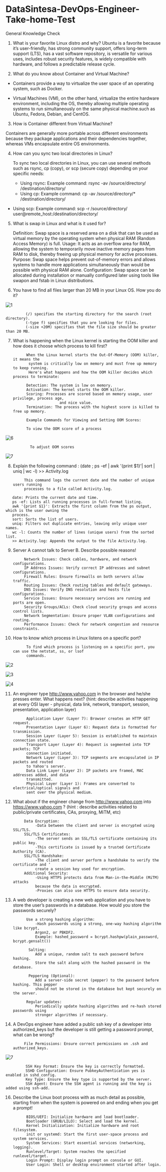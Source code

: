 # DataSintesa-DevOps-Engineer-Take-home-Test
General Knowledge Check
1.	What is your favorite Linux distro and why? 
Ubuntu is a favorite because it’s user-friendly, has strong community support, offers long-term support (LTS), has a vast software repository, is versatile for various uses, includes robust security features, is widely compatible with hardware, and follows a predictable release cycle.

2.	What do you know about Container and Virtual Machine?

- Containers provide a way to virtualize the user space of an operating system, such as Docker.

- Virtual Machines (VM), on the other hand, virtualize the entire hardware environment, including the OS, thereby allowing multiple operating systems to run simultaneously on the same physical machine.such as Ubuntu, Fedora, Debian, and CentOS.

3.	How is Container different from Virtual Machine?

Containers are generally more portable across different environments because they package applications and their dependencies together, whereas VMs encapsulate entire OS environments.

4.	How can you sync two local directories in Linux?

      To sync two local directories in Linux, you can use several methods such as rsync, cp (copy), or scp (secure copy) depending on your specific needs:

      - Using rsync: Example command: rsync -av /source/directory/ /destination/directory/
      - Using cp: Example command: cp -av /source/directory/* /destination/directory/
- Using scp: Example command: scp -r /source/directory/  user@remote_host:/destination/directory/

5.	What is swap in Linux and what is it used for?

      Definition: Swap space is a reserved area on a disk that can be used as virtual memory by the operating system when physical RAM (Random Access Memory) is full.
      Usage: It acts as an overflow area for RAM, allowing the system to temporarily move inactive memory pages from RAM to disk, thereby freeing up physical memory for active processes.
      Purpose: Swap space helps prevent out-of-memory errors and allows systems to handle more applications simultaneously than would be possible with physical RAM alone.
Configuration: Swap space can be allocated during installation or manually configured later using tools like swapon and fstab in Linux distributions.







6.	You have to find all files larger than 20 MB in your Linux OS. How you do it?

   ![1](https://github.com/jerryfernando/DataSintesa-DevOps-Engineer-Take-home-Test/assets/23428256/dbc37222-da69-4a9f-8ad8-9bf429247fad)

             (/) specifies the starting directory for the search (root directory).
             (-type f) specifies that you are looking for files.
             (-size +20M) specifies that the file size should be greater than 20 MB.

7.	What is happening when the Linux kernel is starting the OOM killer and how does it choose which process to kill first?

              When the Linux kernel starts the Out-Of-Memory (OOM) killer, it means the 
               system is critically low on memory and must free up memory to keep running.
               Here's what happens and how the OOM killer decides which process to terminate:

              Detection: The system is low on memory.
              Activation: The kernel starts the OOM killer.
              Scoring: Processes are scored based on memory usage, user privilege, process age, 
                             and nice value.
              Termination: The process with the highest score is killed to free up memory.
 
              Example Commands for Viewing and Setting OOM Scores:
              
              To view the OOM score of a process



![6](https://github.com/jerryfernando/DataSintesa-DevOps-Engineer-Take-home-Test/assets/23428256/f0a6d9b0-cb41-4788-a10b-5d56f16a57d7)

               
               To adjust OOM scores


![7](https://github.com/jerryfernando/DataSintesa-DevOps-Engineer-Take-home-Test/assets/23428256/1d636014-a11f-4fd5-b8e6-acd4d7ee2b68)



8.	Explain the following command : (date ; ps -ef | awk '{print $1}'| sort | uniq | wc -l) >> Activity.log

             This command logs the current date and the number of unique users running 
             processes to a file called Activity.log.
```
   date: Prints the current date and time.
   ps -ef: Lists all running processes in full-format listing.
   awk '{print $1}': Extracts the first column from the ps output, which is the user owning the 
   process.
   sort: Sorts the list of users.
   uniq: Filters out duplicate entries, leaving only unique user names.
   wc -l: Counts the number of lines (unique users) from the sorted list.
   >> Activity.log: Appends the output to the file Activity.log.

```






9.	Server A cannot talk to Server B. Describe possible reasons!

             Network Issues: Check cables, hardware, and network configurations.
             IP Address Issues: Verify correct IP addresses and subnet configurations.
             Firewall Rules: Ensure firewalls on both servers allow traffic.
             Routing Issues: Check routing tables and default gateways.
             DNS Issues: Verify DNS resolution and hosts file configurations.
             Service Issues: Ensure necessary services are running and ports are open.
             Security Groups/ACLs: Check cloud security groups and access control lists.
             Network Segmentation: Ensure proper VLAN configurations and routing.
             Performance Issues: Check for network congestion and resource constraints.

10.	How to know which process in Linux listens on a specific port?

              To find which process is listening on a specific port, you can use the netstat, ss, or lsof 
              commands.


![2](https://github.com/jerryfernando/DataSintesa-DevOps-Engineer-Take-home-Test/assets/23428256/236e2200-0a0d-48e3-8215-13d6a444971b)

![3](https://github.com/jerryfernando/DataSintesa-DevOps-Engineer-Take-home-Test/assets/23428256/51f1ebff-b5c8-41c4-8350-fd4644804568)

![4](https://github.com/jerryfernando/DataSintesa-DevOps-Engineer-Take-home-Test/assets/23428256/4383e891-e982-44a6-995c-3c5782d5e719)

               


11.	An engineer type http://www.yahoo.com in the browser and he/she presses enter. What happens next? (hint: describe activities happening at every OSI layer - physical, data link, network, transport, session, presentation, application layer)

              Application Layer (Layer 7): Browser creates an HTTP GET request.
              Presentation Layer (Layer 6): Request data is formatted for transmission.
              Session Layer (Layer 5): Session is established to maintain connection state.
              Transport Layer (Layer 4): Request is segmented into TCP packets; TCP 
              connection initiated.
              Network Layer (Layer 3): TCP segments are encapsulated in IP packets and routed 
              to Yahoo's server.
              Data Link Layer (Layer 2): IP packets are framed, MAC addresses added, and data 
              transmitted.
              Physical Layer (Layer 1): Frames are converted to electrical/optical signals and 
              sent over the physical medium.













12.	What about if the engineer change from http://www.yahoo.com into https://www.yahoo.com ? (hint : describe activities related to public/private certificates, CAs, proxying, MiTM, etc)

             Data Encryption: 
                  -Data between the client and server is encrypted using SSL/TLS.
             SSL/TLS Certificates:
                  -The server sends an SSL/TLS certificate containing its public key.
                  -This certificate is issued by a trusted Certificate Authority (CA).
             SSL/TLS Handshake:
                  -The client and server perform a handshake to verify the certificate and ‘
                  create a session key used for encryption.
             Additional Security:
                  -Using HTTPS protects data from Man-in-the-Middle (MiTM) attacks 
                  because the data is encrypted.
                  -Proxies can also use HTTPS to ensure data security.



13.	A web developer is creating a new web application and you have to store the user’s passwords in a database. How would you store the passwords securely?

              Use a strong hashing algorithm:
                  -Hash passwords using a strong, one-way hashing algorithm like bcrypt, 
                  Argon2, or PBKDF2.
                  Example: hashed_password = bcrypt.hashpw(plain_password, bcrypt.gensalt())

               Salting:
                  Add a unique, random salt to each password before hashing.
                  Store the salt along with the hashed password in the database.

               Peppering (Optional):
                  Add a server-side secret (pepper) to the password before hashing. This pepper 
                  should not be stored in the database but kept securely on the server.

              Regular updates:
                  Periodically update hashing algorithms and re-hash stored passwords using 
                  stronger algorithms if necessary.



















14.	A DevOps engineer have added a public ssh key of a developer into authorized_keys but the developer is still getting a password prompt, what can be wrong?

             File Permissions: Ensure correct permissions on .ssh and authorized_keys.

           
![7](https://github.com/jerryfernando/DataSintesa-DevOps-Engineer-Take-home-Test/assets/23428256/44dc1e09-910a-443d-9812-c4ee88dda74b)



             SSH Key Format: Ensure the key is correctly formatted.
             SSHD Configuration: Ensure PubkeyAuthentication yes is enabled in sshd_config.
             Key Type: Ensure the key type is supported by the server.
             SSH Agent: Ensure the SSH agent is running and the key is added using ssh-add.

16.	Describe the Linux boot process with as much detail as possible, starting from when the system is powered on and ending when you get a prompt!

              BIOS/UEFI: Initialize hardware and load bootloader.
              Bootloader (GRUB/LILO): Select and load the kernel.
              Kernel Initialization: Initialize hardware and root filesystem.
              init or systemd: Start the first user-space process and system services.
              System Services: Start essential services (networking, logging).
              Runlevel/Target: System reaches the specified runlevel/target.
              Login Prompt: Display login prompt on console or GUI.
              User Login: Shell or desktop environment started after login.


